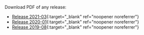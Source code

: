 Download PDF of any release:
- [Release 2021-03](){:target="_blank" ref="noopener noreferrer"}
- [Release 2020-01](https://chaoss.github.io/website/release/202001/CHAOSS-Metrics-Release-202001.pdf){:target="_blank" ref="noopener noreferrer"}
- [Release 2019-08](https://chaoss.github.io/website/release/201908/CHAOSS-Metrics-Release-201908.pdf){:target="_blank" ref="noopener noreferrer"}
